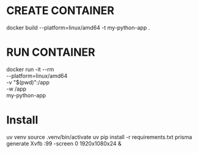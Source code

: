# CREATE CONTAINER

docker build --platform=linux/amd64 -t my-python-app .

# RUN CONTAINER

docker run -it --rm \
  --platform=linux/amd64 \
  -v "$(pwd)":/app \
  -w /app \
  my-python-app

# Install

uv venv
source .venv/bin/activate
uv pip install -r requirements.txt
prisma generate
Xvfb :99 -screen 0 1920x1080x24 &